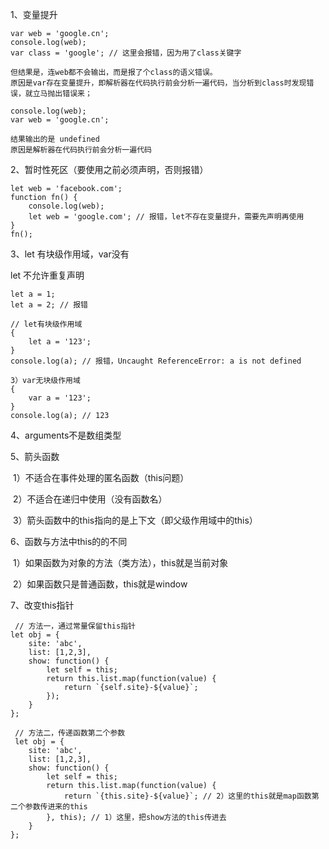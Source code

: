1、变量提升

```
var web = 'google.cn';
console.log(web);
var class = 'google'; // 这里会报错，因为用了class关键字

但结果是，连web都不会输出，而是报了个class的语义错误。
原因是var存在变量提升，即解析器在代码执行前会分析一遍代码，当分析到class时发现错误，就立马抛出错误来；
```

```
console.log(web);
var web = 'google.cn';

结果输出的是 undefined
原因是解析器在代码执行前会分析一遍代码
```

2、暂时性死区（要使用之前必须声明，否则报错）

```
let web = 'facebook.com';
function fn() {
	console.log(web);
	let web = 'google.com'; // 报错，let不存在变量提升，需要先声明再使用
}
fn();
```

3、let 有块级作用域，var没有

let 不允许重复声明

```
let a = 1;
let a = 2; // 报错
```



```
// let有块级作用域
{
	let a = '123'; 
}
console.log(a); // 报错，Uncaught ReferenceError: a is not defined
```

```
3）var无块级作用域
{
	var a = '123';
}
console.log(a); // 123
```

4、arguments不是数组类型 

5、箭头函数

​	1）不适合在事件处理的匿名函数（this问题）

​	2）不适合在递归中使用（没有函数名）

​	3）箭头函数中的this指向的是上下文（即父级作用域中的this）

6、函数与方法中this的的不同

​	1）如果函数为对象的方法（类方法），this就是当前对象

​	2）如果函数只是普通函数，this就是window

7、改变this指针

```
 // 方法一，通过常量保留this指针
let obj = {
	site: 'abc',
	list: [1,2,3],
	show: function() {
		let self = this;
		return this.list.map(function(value) {
			return `{self.site}-${value}`;
		});
	}
};

 // 方法二，传递函数第二个参数
 let obj = {
	site: 'abc',
	list: [1,2,3],
	show: function() {
		let self = this;
		return this.list.map(function(value) {
			return `{this.site}-${value}`; // 2）这里的this就是map函数第二个参数传进来的this
		}, this); // 1）这里，把show方法的this传进去
	}
};
```


